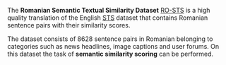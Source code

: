 The **Romanian Semantic Textual Similarity Dataset** [RO-STS](https://github.com/dumitrescustefan/RO-STS) is a high quality translation of the English [STS](https://ixa2.si.ehu.eus/stswiki/index.php/STSbenchmark) dataset that contains Romanian sentence pairs with their similarity scores.

The dataset consists of 8628 sentence pairs in Romanian belonging to categories such as news headlines, image captions and user forums. On this dataset the task of **semantic similarity scoring** can be performed.
